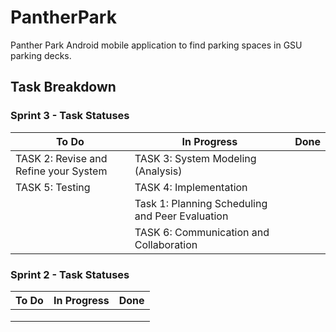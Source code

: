 # PantherPark  

Panther Park Android mobile application to find parking spaces in GSU parking decks.  

## Task Breakdown  

### Sprint 3 - Task Statuses  

| To Do | In Progress | Done |
| ------------- |-------------| -----|
| TASK 2: Revise and Refine your System | TASK 3: System Modeling (Analysis) |  |
| TASK 5: Testing | TASK 4: Implementation |  |
|  | Task 1: Planning Scheduling and Peer Evaluation |  |
|  | TASK 6: Communication and Collaboration |  |

### Sprint 2 - Task Statuses  

| To Do | In Progress | Done |
| ------------- |-------------| -----|
|  |  |  |
|  |  |  |
|  |  |  |


